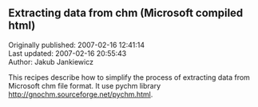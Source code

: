 ## Extracting data from chm (Microsoft compiled html)  
Originally published: 2007-02-16 12:41:14  
Last updated: 2007-02-16 20:55:43  
Author: Jakub Jankiewicz  
  
This recipes describe how to simplify the process of extracting data from Microsoft chm file format.
It use pychm library http://gnochm.sourceforge.net/pychm.html.